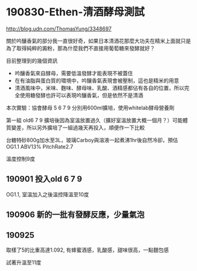 # 190830-Ethen-清酒酵母測試

http://blog.udn.com/ThomasYung/3348697

關於吟釀香氣的部分我一直很好奇，如果日本清酒花那麼大功夫在精米上面就只是為了取得純粹的澱粉，那為什麼我們不直接用葡萄糖來發酵就好？

目前整理到的幾個資訊

* 吟釀香氣來自酵母，需要低溫發酵才能表現不被蓋住
* 在有油脂與蛋白質的環境中，吟釀香氣表現會被壓制，這也是精米的用意
* 清酒風味中，米味、麴味、酵母味、乳酸、酒精感都佔有各自的位置，所以完全使用糖發酵也許可以表現吟釀香氣，但是依然不是清酒

本次實驗：協會酵母 5 6 7 9 分別用600ml擴培，使用whitelab酵母營養劑

第一組 old6 7 9 擴培後因為室溫放置過久（擴好室溫放置大概一個月？）可能體質變差，所以另外擴培了一組過幾天再投入，順便作一下比較

台糖特砂800g加水至3L，玻璃Carboy與溶液一起煮沸1hr後自然冷卻，預估OG1.1 ABV13% PitchRate2.7

溫度控制9度

## 190901 投入old 6 7 9

OG1.1, 室溫加入之後溫控降溫至10度

## 190906 新的一批有發酵反應，少量氣泡

## 190925

取樣了5的比重高達1.092, 有蜂蜜酒感，乳酸感，甜味很高，一點麵包感

試著升溫至11度